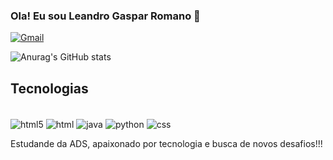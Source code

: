 
### Ola! Eu sou Leandro Gaspar Romano 👻

[![Gmail](https://img.shields.io/badge/Gmail-D14836?style=for-the-badge&logo=gmail&logoColor=white)](https://gmail.com.br)


![Anurag's GitHub stats](https://github-readme-stats.vercel.app/api?username=Lgrpr2709&show_icons=true&theme=dark)

## Tecnologias 

<div style="display: inline_block"><br/>
  <img align="center" alt="html5" src="https://img.shields.io/badge/HTML5-E34F26?style=for-the-badge&logo=html5&logoColor=white" />
  <img align="center" alt="html" src="https://img.shields.io/badge/HTML-239120?style=for-the-badge&logo=html5&logoColor=white" />
  <img align="center" alt="java" src="https://img.shields.io/badge/Java-ED8B00?style=for-the-badge&logo=openjdk&logoColor=white" />
  <img align="center" alt="python" src="https://img.shields.io/badge/Python-3776AB?style=for-the-badge&logo=python&logoColor=white" />
  <img align="center" alt="css" src="https://img.shields.io/badge/CSS-239120?&style=for-the-badge&logo=css3&logoColor=white" />
</div>


Estudande da ADS, apaixonado por tecnologia e busca de novos desafios!!! 
